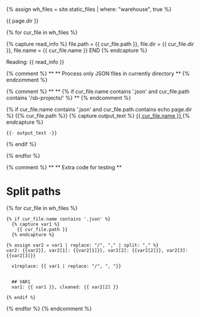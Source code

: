 {% assign wh_files = site.static_files | where: "warehouse", true %}

{{ page.dir }}

{% for cur_file in wh_files %}

  {% capture read_info %}
    file.path = {{ cur_file.path }}, file.dir = {{ cur_file.dir }}, file.name = {{ cur_file.name }} END
  {% endcapture %}
  
  Reading: {{ read_info }}


  {% comment %}
    **
    ** Process only JSON files in currently directory
    **
  {% endcomment %}

  {% comment %}
    **
    ** {% if cur_file.name contains '.json' and cur_file.path contains '/sb-projects/' %}
    **
  {% endcomment %}
  
  {% if cur_file.name contains '.json' and cur_file.path contains echo page.dir %}
    {{% cur_file.path %}}
    {% capture output_text %}
<a href="{{ site.baseurl }}{{ cur_file.path }}"> {{ cur_file.name }} </a>
    {% endcapture %}
    
    {{- output_text -}}
    
    
  {% endif %}
  
{% endfor %}


{% comment %}
  **
  ** Extra code for testing
  **
  
  # Split paths
  {% for cur_file in wh_files %}

    {% if cur_file.name contains '.json' %}
      {% capture var1 %}
        {{ cur_file.path }}
      {% endcapture %}
      
    {% assign var2 = var1 | replace: "/", "," | split: "," %}
    var2: {{var2}}, var2[1]: {{var2[1]}}, var2[2]: {{var2[2]}}, var2[3]: {{var2[3]}}
      
      v1replace: {{ var1 | replace: "/", ", "}}
      
      
      ## VAR1
      var1: {{ var1 }}, cleaned: {{ var2[2] }}
      
    {% endif %}
  {% endfor %}
{% endcomment %}